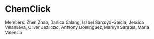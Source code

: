 # ChemClick

Members: Zhen Zhao, Danica Galang, Isabel Santoyo-Garcia, Jessica Villanueva, Oliver Jezildzic, Anthony Dominguez, Marilyn Sarabia, Maria Valencia
